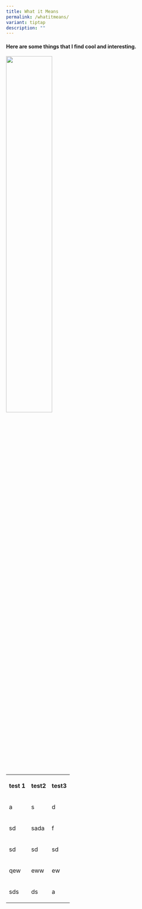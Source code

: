 ```yaml
---
title: What it Means
permalink: /whatitmeans/
variant: tiptap
description: ""
---
```

<h4>Here are some things that I find cool and interesting.</h4>
<div class="isomer-image-wrapper">
<img style="width: 50%;" height="auto" width="100%" alt="" src="https://i.giphy.com/media/v1.Y2lkPTc5MGI3NjExMDlkdGszd3htbHpsbWY5N2tmcGUxYzNtaDkxNmZhamFxdW5pMmpzcSZlcD12MV9pbnRlcm5hbF9naWZfYnlfaWQmY3Q9Zw/iMyjHNMOoivehalVCJ/giphy.gif">
</div>
<table style="minWidth: 75px">
<colgroup>
<col>
<col>
<col>
</colgroup>
<tbody>
<tr>
<th rowspan="1" colspan="1">
<p>test 1</p>
</th>
<th rowspan="1" colspan="1">
<p>test2</p>
</th>
<th rowspan="1" colspan="1">
<p>test3</p>
</th>
</tr>
<tr>
<td rowspan="1" colspan="1">
<p>a</p>
</td>
<td rowspan="1" colspan="1">
<p>s</p>
</td>
<td rowspan="1" colspan="1">
<p>d</p>
</td>
</tr>
<tr>
<td rowspan="1" colspan="1">
<p>sd</p>
</td>
<td rowspan="1" colspan="1">
<p>sada</p>
</td>
<td rowspan="1" colspan="1">
<p>f</p>
</td>
</tr>
<tr>
<td rowspan="1" colspan="1">
<p>sd</p>
</td>
<td rowspan="1" colspan="1">
<p>sd</p>
</td>
<td rowspan="1" colspan="1">
<p>sd</p>
</td>
</tr>
<tr>
<td rowspan="1" colspan="1">
<p>qew</p>
</td>
<td rowspan="1" colspan="1">
<p>eww</p>
</td>
<td rowspan="1" colspan="1">
<p>ew</p>
</td>
</tr>
<tr>
<td rowspan="1" colspan="1">
<p>sds</p>
</td>
<td rowspan="1" colspan="1">
<p>ds</p>
</td>
<td rowspan="1" colspan="1">
<p>a</p>
</td>
</tr>
</tbody>
</table>
<p></p>
